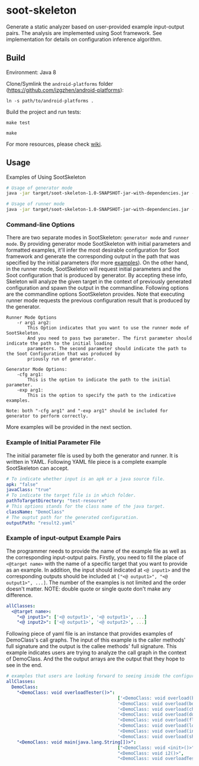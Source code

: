 # soot-skeleton

Generate a static analyzer based on user-provided example input-output pairs.
The analysis are implemented using Soot framework. See implementation for details on configuration inference algorithm.

## Build
Environment: Java 8

Clone/Symlink the `android-platforms` folder (https://github.com/izgzhen/android-platforms):

```
ln -s path/to/android-platforms .
```

Build the project and run tests:

```
make test

make
```

For more resources, please check [wiki](https://github.com/MarkGaox/soot-skeleton/wiki).

## Usage

Examples of Using SootSkeleton

```bash
# Usage of generator mode
java -jar target/soot-skeleton-1.0-SNAPSHOT-jar-with-dependencies.jar -cfg src/test/resources/config/config.yaml -exp src/test/resources/config/examples.yaml

# Usage of runner mode
java -jar target/soot-skeleton-1.0-SNAPSHOT-jar-with-dependencies.jar -r src/test/resources/config/loadConfigIFDS.yaml src/test/resources/results/result.yaml
```

### Command-line Options

There are two separate modes in SootSkeleton: `generator mode` and `runner mode`. By providing generator mode SootSkeleton with initial 
parameters and formatted examples, it'll infer the most desirable configuration for Soot framework and generate the corresponding
output in the path that was specified by the initial parameters (for more [examples](examples)). On the other hand, in the runner mode,
SootSkeleton will request initial parameters and the Soot configuration that is produced by generator. By accepting these info, 
Skeleton will analyze the given target in the context of previously generated configuration and spawn the output in the
commandline. Following options are the commandline options SootSkeleton provides. Note that executing runner mode requests
the previous configuration result that is produced by the generator. 

``` text
Runner Mode Options
    -r arg1 arg2:
        This Option indicates that you want to use the runner mode of SootSkeleton.
        And you need to pass two parameter. The first parameter should indicate the path to the initial loading
        parameters. The second parameter should indicate the path to the Soot Configuration that was produced by
        priously run of generator.

Generator Mode Options:
    -cfg arg1:
        This is the option to indicate the path to the initial parameter.
    -exp arg1:
        This is the option to specify the path to the indicative examples.

Note: both "-cfg arg1" and "-exp arg1" should be included for generator to perform correctly.
```
More examples will be provided in the next section.

### <a name="example"></a> Example of Initial Parameter File

The initial parameter file is used by both the generator and runner. It is written in YAML. Following YAML file
piece is a complete example SootSkeleton can accept.

```yaml
# To indicate whether input is an apk or a java source file.
apk: "false"
javaClass: "true"
# To indicate the target file is in which folder.
pathToTargetDirectory: "test-resource"
# This options stands for the class name of the java target.
className: "DemoClass"
# The ouptut path for the generated configuration.
outputPath: "result2.yaml"
```

### Example of input-output Example Pairs

The programmer needs to provide the name of the example file as well as the corresponding input-output pairs. Firstly, 
you need to fill the place of `<@target name>` with the name of a specific target that you want to provide as an example. In addition,
the input should indicated at `<@ input1>` and the corresponding outputs should be included at `["<@ output1>", "<@ output1>", ...]`.
The number of the examples is not limited and the order doesn't matter. NOTE: double quote or single quote don't make any difference. 

```yaml
allClasses:
  <@target name>:
    "<@ input1>": ['<@ output1>', '<@ output1>', ...]
    "<@ input2>": ['<@ output1>', '<@ output2>', ...]

```

Following piece of yaml file is an instance that provides examples of DemoClass's call graphs.
The input of this example is the caller methods' full signature and the output is the callee methods' 
full signature. This example indicates users are trying to analyze the call graph in the context of DemoClass.
And the the output arrays are the output that they hope to see in the end.

```yaml
# examples that users are looking forward to seeing inside the configuration
allClasses:
  DemoClass:
    "<DemoClass: void overloadTester()>":
                                          ['<DemoClass: void overload(byte)>',
                                          '<DemoClass: void overload(boolean)>',
                                          '<DemoClass: void overload(char)>',
                                          '<DemoClass: void overload(double)>',
                                          '<DemoClass: void overload(float)>',
                                          '<DemoClass: void overload(long)>',
                                          '<DemoClass: void overload(int)>',
                                          '<DemoClass: void overload(short)>']
    "<DemoClass: void main(java.lang.String[])>":
                                          ["<DemoClass: void <init>()>",
                                          "<DemoClass: void i2()>",
                                          "<DemoClass: void overloadTester()>"]

```
